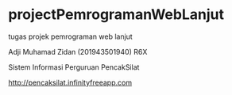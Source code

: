# projectPemrogramanWebLanjut
tugas projek pemrograman web lanjut

Adji Muhamad Zidan (201943501940) R6X

Sistem Informasi Perguruan PencakSilat

http://pencaksilat.infinityfreeapp.com
